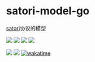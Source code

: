 # satori-model-go
[satori](https://satori.chat/zh-CN)协议的模型

[![](https://img.shields.io/github/license/dezhishen/satori-model-go.svg?logo=github)](./LICENSE)
[![](https://img.shields.io/github/stars/dezhishen/satori-model-go.svg?logo=github)](https://github.com/satori-protocol-go/satori-model-go/stargazers)
[![](https://img.shields.io/github/forks/dezhishen/satori-model-go.svg?logo=github)](https://github.com/satori-protocol-go/satori-model-go/network/members)
[![](https://img.shields.io/github/contributors/dezhishen/satori-model-go.svg?logo=github)](https://github.com/satori-protocol-go/satori-model-go/graphs/contributors)

[![](https://img.shields.io/github/commit-activity/m/dezhishen/satori-model-go?logo=github)](https://github.com/satori-protocol-go/satori-model-go/graphs/commit-activity)
[![](https://img.shields.io/github/last-commit/dezhishen/satori-model-go.svg?logo=github)](https://github.com/satori-protocol-go/satori-model-go/commits)
[![wakatime](https://wakatime.com/badge/user/a2c981ca-317d-4b34-8ed9-4264fbfdb775/project/018b7a7a-5cec-4dbc-b123-dce7cfc7737c.svg)](https://wakatime.com/badge/user/a2c981ca-317d-4b34-8ed9-4264fbfdb775/project/018b7a7a-5cec-4dbc-b123-dce7cfc7737c)
